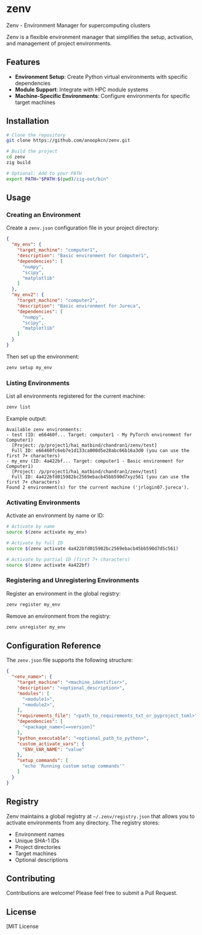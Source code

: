 # zenv
Zenv - Environment Manager for supercomputing clusters

Zenv is a flexible environment manager that simplifies the setup, activation, and management of project environments.

## Features

- **Environment Setup**: Create Python virtual environments with specific dependencies
- **Module Support**: Integrate with HPC module systems
- **Machine-Specific Environments**: Configure environments for specific target machines

## Installation

```bash
# Clone the repository
git clone https://github.com/anoopkcn/zenv.git

# Build the project
cd zenv
zig build

# Optional: Add to your PATH
export PATH="$PATH:$(pwd)/zig-out/bin"
```

## Usage

### Creating an Environment

Create a `zenv.json` configuration file in your project directory:

```json
{
  "my_env": {
    "target_machine": "computer1",
    "description": "Basic environment for Computer1",
    "dependencies": [
      "numpy",
      "scipy",
      "matplotlib"
    ]
  },
  "my_env2": {
    "target_machine": "computer2",
    "description": "Basic environment for Jureca",
    "dependencies": [
      "numpy",
      "scipy",
      "matplotlib"
    ]
  }
}
```

Then set up the environment:

```bash
zenv setup my_env
```

### Listing Environments

List all environments registered for the current machine:

```bash
zenv list
```

Example output:
```
Available zenv environments:
- test (ID: e66460f... Target: computer1 - My PyTorch environment for Computer1)
  [Project: /p/project1/hai_matbind/chandran1/zenv/test]
  Full ID: e66460fc6eb7e1d133ca000d5e28abc66b16a3d0 (you can use the first 7+ characters)
- my_env (ID: 4a422bf... Target: computer1 - Basic environment for Computer1)
  [Project: /p/project1/hai_matbind/chandran1/zenv/test]
  Full ID: 4a422bfd015982bc2569ebacb45bb590d7xyz561 (you can use the first 7+ characters)
Found 2 environment(s) for the current machine ('jrlogin07.jureca').
```

### Activating Environments

Activate an environment by name or ID:

```bash
# Activate by name
source $(zenv activate my_env)

# Activate by full ID
source $(zenv activate 4a422bfd015982bc2569ebacb45bb590d7d5c561)

# Activate by partial ID (first 7+ characters)
source $(zenv activate 4a422bf)
```

### Registering and Unregistering Environments

Register an environment in the global registry:

```bash
zenv register my_env
```

Remove an environment from the registry:

```bash
zenv unregister my_env
```

## Configuration Reference

The `zenv.json` file supports the following structure:

```json
{
  "<env_name>": {
    "target_machine": "<machine_identifier>",
    "description": "<optional_description>",
    "modules": [
      "<module1>",
      "<module2>",
    ],
    "requirements_file": "<path_to_requirements_txt_or_pyproject_toml>",
    "dependencies": [
      "<package_name>[==version]"
    ],
    "python_executable": "<optional_path_to_python>",
    "custom_activate_vars": {
      "ENV_VAR_NAME": "value"
    },
    "setup_commands": [
      "echo 'Running custom setup commands'"
    ]
  }
}
```

## Registry

Zenv maintains a global registry at `~/.zenv/registry.json` that allows you to activate environments from any directory. The registry stores:

- Environment names
- Unique SHA-1 IDs
- Project directories
- Target machines
- Optional descriptions

## Contributing

Contributions are welcome! Please feel free to submit a Pull Request.

## License

[MIT License
